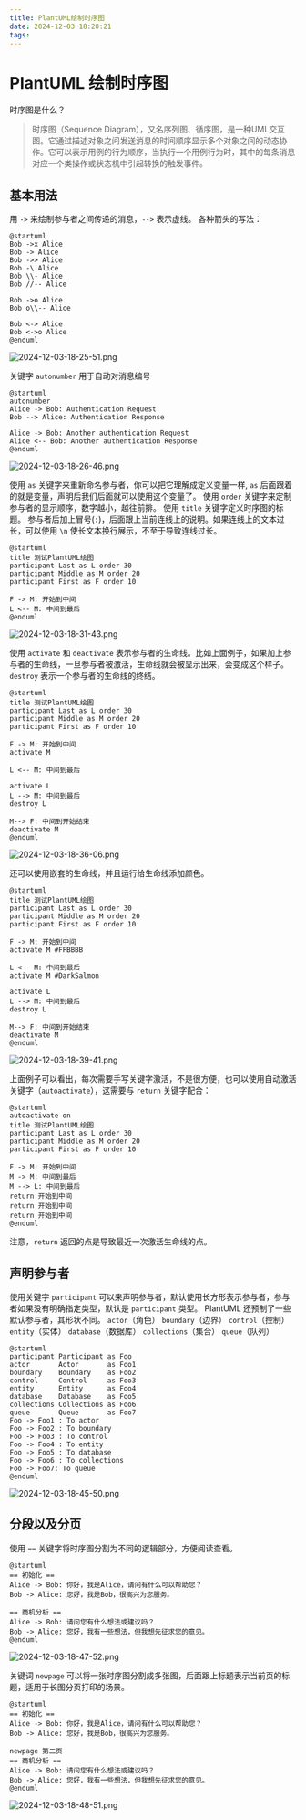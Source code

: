 ```yaml
---
title: PlantUML绘制时序图
date: 2024-12-03 18:20:21
tags:
---
```

# PlantUML 绘制时序图

时序图是什么？

> 时序图（Sequence Diagram），又名序列图、循序图，是一种UML交互图。它通过描述对象之间发送消息的时间顺序显示多个对象之间的动态协作。它可以表示用例的行为顺序，当执行一个用例行为时，其中的每条消息对应一个类操作或状态机中引起转换的触发事件。

## 基本用法

用 `->` 来绘制参与者之间传递的消息，`-->` 表示虚线。
各种箭头的写法：

```shell
@startuml
Bob ->x Alice
Bob -> Alice
Bob ->> Alice
Bob -\ Alice
Bob \\- Alice
Bob //-- Alice

Bob ->o Alice
Bob o\\-- Alice

Bob <-> Alice
Bob <->o Alice
@enduml
```
![2024-12-03-18-25-51.png](2024-12-03-18-25-51.png)

关键字 `autonumber` 用于自动对消息编号

```shell
@startuml
autonumber
Alice -> Bob: Authentication Request
Bob --> Alice: Authentication Response

Alice -> Bob: Another authentication Request
Alice <-- Bob: Another authentication Response
@enduml
```
![2024-12-03-18-26-46.png](2024-12-03-18-26-46.png)

使用 `as` 关键字来重新命名参与者，你可以把它理解成定义变量一样, `as` 后面跟着的就是变量，声明后我们后面就可以使用这个变量了。
使用 `order` 关键字来定制参与者的显示顺序，数字越小，越往前排。
使用 `title` 关键字定义时序图的标题。
参与者后加上冒号(`:`)，后面跟上当前连线上的说明。如果连线上的文本过长，可以使用 `\n` 使长文本换行展示，不至于导致连线过长。

```shell
@startuml
title 测试PlantUML绘图
participant Last as L order 30
participant Middle as M order 20
participant First as F order 10

F -> M: 开始到中间
L <-- M: 中间到最后
@enduml
```
![2024-12-03-18-31-43.png](2024-12-03-18-31-43.png)

使用 `activate` 和 `deactivate` 表示参与者的生命线。比如上面例子，如果加上参与者的生命线，一旦参与者被激活，生命线就会被显示出来，会变成这个样子。
`destroy` 表示一个参与者的生命线的终结。

```
@startuml
title 测试PlantUML绘图
participant Last as L order 30
participant Middle as M order 20
participant First as F order 10

F -> M: 开始到中间
activate M

L <-- M: 中间到最后

activate L
L --> M: 中间到最后
destroy L

M--> F: 中间到开始结束
deactivate M
@enduml
```
![2024-12-03-18-36-06.png](2024-12-03-18-36-06.png)

还可以使用嵌套的生命线，并且运行给生命线添加颜色。

```
@startuml
title 测试PlantUML绘图
participant Last as L order 30
participant Middle as M order 20
participant First as F order 10

F -> M: 开始到中间
activate M #FFBBBB

L <-- M: 中间到最后
activate M #DarkSalmon

activate L
L --> M: 中间到最后
destroy L

M--> F: 中间到开始结束
deactivate M
@enduml
```
![2024-12-03-18-39-41.png](2024-12-03-18-39-41.png)

上面例子可以看出，每次需要手写关键字激活，不是很方便，也可以使用自动激活关键字（`autoactivate`），这需要与 `return` 关键字配合：

```
@startuml
autoactivate on
title 测试PlantUML绘图
participant Last as L order 30
participant Middle as M order 20
participant First as F order 10

F -> M: 开始到中间
M -> M: 中间到最后
M --> L: 中间到最后
return 开始到中间
return 开始到中间
return 开始到中间
@enduml
```

注意，`return` 返回的点是导致最近一次激活生命线的点。





## 声明参与者

使用关键字 `participant` 可以来声明参与者，默认使用长方形表示参与者，参与者如果没有明确指定类型，默认是 `participant` 类型。
PlantUML 还预制了一些默认参与者，其形状不同。
`actor`（角色）
`boundary`（边界）
`control`（控制）
`entity`（实体）
`database`（数据库）
`collections`（集合）
`queue`（队列）

```
@startuml
participant Participant as Foo
actor       Actor       as Foo1
boundary    Boundary    as Foo2
control     Control     as Foo3
entity      Entity      as Foo4
database    Database    as Foo5
collections Collections as Foo6
queue       Queue       as Foo7
Foo -> Foo1 : To actor
Foo -> Foo2 : To boundary
Foo -> Foo3 : To control
Foo -> Foo4 : To entity
Foo -> Foo5 : To database
Foo -> Foo6 : To collections
Foo -> Foo7: To queue
@enduml
```
![2024-12-03-18-45-50.png](2024-12-03-18-45-50.png)

## 分段以及分页

使用 `==` 关键字将时序图分割为不同的逻辑部分，方便阅读查看。

```
@startuml
== 初始化 ==
Alice -> Bob: 你好，我是Alice，请问有什么可以帮助您？
Bob -> Alice: 您好，我是Bob，很高兴为您服务。

== 商机分析 ==
Alice -> Bob: 请问您有什么想法或建议吗？
Bob -> Alice: 您好，我有一些想法，但我想先征求您的意见。             
@enduml
```
![2024-12-03-18-47-52.png](2024-12-03-18-47-52.png)

关键词 `newpage` 可以将一张时序图分割成多张图，后面跟上标题表示当前页的标题，适用于长图分页打印的场景。

```
@startuml
== 初始化 ==
Alice -> Bob: 你好，我是Alice，请问有什么可以帮助您？
Bob -> Alice: 您好，我是Bob，很高兴为您服务。

newpage 第二页
== 商机分析 ==
Alice -> Bob: 请问您有什么想法或建议吗？
Bob -> Alice: 您好，我有一些想法，但我想先征求您的意见。
@enduml
```
![2024-12-03-18-48-51.png](2024-12-03-18-48-51.png)